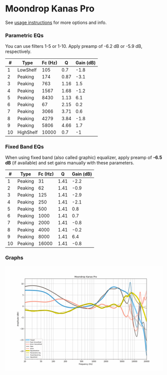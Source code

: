 # Moondrop Kanas Pro
See [usage instructions](https://github.com/jaakkopasanen/AutoEq#usage) for more options and info.

### Parametric EQs
You can use filters 1-5 or 1-10. Apply preamp of -6.2 dB or -5.9 dB, respectively.

|   # | Type      |   Fc (Hz) |    Q |   Gain (dB) |
|-----|-----------|-----------|------|-------------|
|   1 | LowShelf  |       105 | 0.7  |        -1.8 |
|   2 | Peaking   |       174 | 0.87 |        -3.1 |
|   3 | Peaking   |       763 | 1.16 |         1.5 |
|   4 | Peaking   |      1567 | 1.68 |        -1.2 |
|   5 | Peaking   |      8430 | 1.13 |         6.1 |
|   6 | Peaking   |        67 | 2.15 |         0.2 |
|   7 | Peaking   |      3066 | 3.71 |         0.6 |
|   8 | Peaking   |      4279 | 3.84 |        -1.8 |
|   9 | Peaking   |      5806 | 4.66 |         1.7 |
|  10 | HighShelf |     10000 | 0.7  |        -1   |

### Fixed Band EQs
When using fixed band (also called graphic) equalizer, apply preamp of **-6.5 dB** (if available) and set gains manually with these parameters.

|   # | Type    |   Fc (Hz) |    Q |   Gain (dB) |
|-----|---------|-----------|------|-------------|
|   1 | Peaking |        31 | 1.41 |        -2.2 |
|   2 | Peaking |        62 | 1.41 |        -0.9 |
|   3 | Peaking |       125 | 1.41 |        -2.9 |
|   4 | Peaking |       250 | 1.41 |        -2.1 |
|   5 | Peaking |       500 | 1.41 |         0.8 |
|   6 | Peaking |      1000 | 1.41 |         0.7 |
|   7 | Peaking |      2000 | 1.41 |        -0.8 |
|   8 | Peaking |      4000 | 1.41 |        -0.2 |
|   9 | Peaking |      8000 | 1.41 |         6.4 |
|  10 | Peaking |     16000 | 1.41 |        -0.8 |

### Graphs
![](./Moondrop%20Kanas%20Pro.png)
